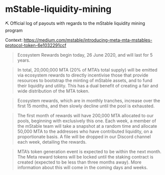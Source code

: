 # mStable-liquidity-mining
⛏️ Official log of payouts with regards to the mStable liquidity mining program


Context: https://medium.com/mstable/introducing-meta-mta-mstables-protocol-token-6e1032291ccf


> Ecosystem Rewards begin today, 26 June 2020, and will last for 5 years.

> In total, 20,000,000 MTA (20% of MTA’s total supply) will be emitted via ecosystem rewards to directly incentivise those that provide resources to bootstrap the minting of mStable assets, and to fund their liquidity and utility. This has a dual benefit of creating a fair and wide distribution of the MTA token.

> Ecosystem rewards, which are in monthly tranches, increase over the first 15 months, and then slowly decline until the pool is exhausted.

> The first month of rewards will have 200,000 MTA allocated to our pools, beginning with exclusively this one. Each week, a member of the mStable team will take a snapshot at a random time and allocate 50,000 MTA to the addresses who have contributed liquidity, on a proportionate basis. A file will be dropped in our Discord channel each week, detailing the rewards.

> MTA’s token generation event is expected to be within the next month. The Meta reward tokens will be locked until the staking contract is created (expected to be less than three months away). More information about this will come in the coming days and weeks.
